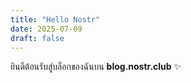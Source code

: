 ```yaml
---
title: "Hello Nostr"
date: 2025-07-09
draft: false
---
```


ยินดีต้อนรับสู่บล็อกของฉันบน **blog.nostr.club** ✨
